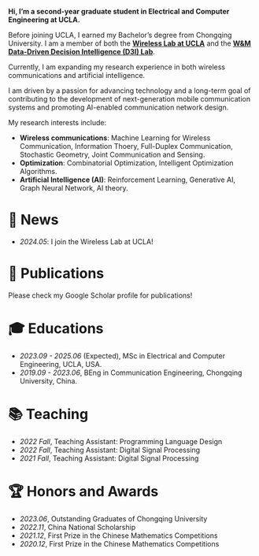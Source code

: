 <div id="home"></div>

**Hi, I’m a second-year graduate student in Electrical and Computer Engineering at UCLA.**

Before joining UCLA, I earned my Bachelor’s degree from Chongqing University. I am a member of both the [**Wireless Lab at UCLA**](https://wireless.ee.ucla.edu/) and the [**W&M Data-Driven Decision Intelligence (D3I) Lab**](https://haipeng-chen.github.io/). 

Currently, I am expanding my research experience in both wireless communications and artificial intelligence.

I am driven by a passion for advancing technology and a long-term goal of contributing to the development of next-generation mobile communication systems and promoting AI-enabled communication network design.

My research interests include:
- **Wireless communications**: Machine Learning for Wireless Communication, Information Thoery, Full-Duplex Communication, Stochastic Geometry, Joint Communication and Sensing.
- **Optimization**: Combinatorial Optimization, Intelligent Optimization Algorithms.
- **Artificial Intelligence (AI)**: Reinforcement Learning, Generative AI, Graph Neural Network, AI theory.

# 📰 News 
<div id="news"></div>

- *2024.05*: I join the Wireless Lab at UCLA!

# 📜 Publications
<div id="publications"></div>

Please check my Google Scholar profile for publications!

# 🎓 Educations
<div id="educations"></div>

- *2023.09 - 2025.06* (Expected), MSc in Electrical and Computer Engineering, UCLA, USA.
- *2019.09 - 2023.06*, BEng in Communication Engineering, Chongqing University, China.

# 📚 Teaching 
<div id="teaching"></div>

- *2022 Fall*, Teaching Assistant: Programming Language Design
- *2022 Fall*, Teaching Assistant: Digital Signal Processing
- *2021 Fall*, Teaching Assistant: Digital Signal Processing

# 🏆 Honors and Awards
<div id="honors-and-awards"></div>

- *2023.06*, Outstanding Graduates of Chongqing University
- *2022.11*, China National Scholarship
- *2021.12*, First Prize in the Chinese Mathematics Competitions
- *2020.12*, First Prize in the Chinese Mathematics Competitions

